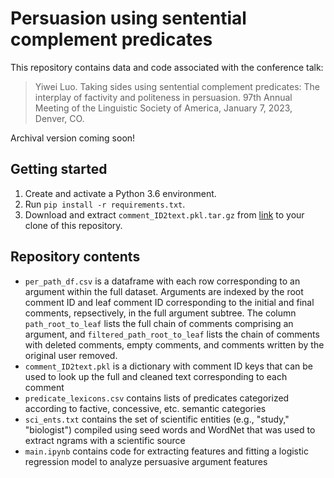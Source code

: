 # Persuasion using sentential complement predicates

This repository contains data and code associated with the conference talk:
> Yiwei Luo. Taking sides using sentential complement predicates: The interplay of factivity and politeness in persuasion. 97th Annual Meeting of the Linguistic Society of America, January 7, 2023, Denver, CO.

Archival version coming soon!

## Getting started
1. Create and activate a Python 3.6 environment.
2. Run `pip install -r requirements.txt`.
3. Download and extract `comment_ID2text.pkl.tar.gz` from [link]() to your clone of this repository.

## Repository contents
* `per_path_df.csv` is a dataframe with each row corresponding to an argument within the full dataset. Arguments are indexed by the root comment ID and leaf comment ID corresponding to the initial and final comments, repsectively, in the full argument subtree. The column `path_root_to_leaf` lists the full chain of comments comprising an argument, and `filtered_path_root_to_leaf` lists the chain of comments with deleted comments, empty comments, and comments written by the original user removed.
* `comment_ID2text.pkl` is a dictionary with comment ID keys that can be used to look up the full and cleaned text corresponding to each comment 
* `predicate_lexicons.csv` contains lists of predicates categorized according to factive, concessive, etc. semantic categories
* `sci_ents.txt` contains the set of scientific entities (e.g., "study," "biologist") compiled using seed words and WordNet that was used to extract ngrams with a scientific source
* `main.ipynb` contains code for extracting features and fitting a logistic regression model to analyze persuasive argument features
